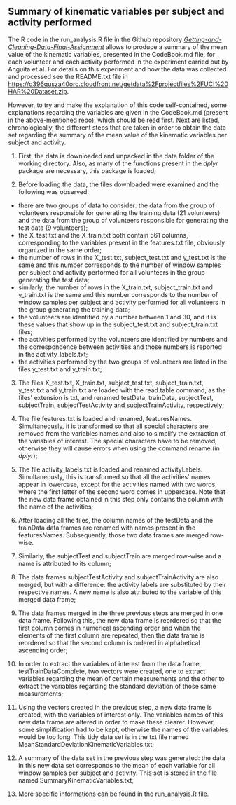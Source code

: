 ## Summary of kinematic variables per subject and activity performed

The R code in the run_analysis.R file in the Github repository
*[Getting-and-Cleaning-Data-Final-Assignment](https://github.com/tmngoncalves/Getting-and-Cleaning-Data-Final-Assignment)*
allows to produce a summary of the mean value of the kinematic variables, presented in the CodeBook.md file, for each volunteer and each activity performed in the 
experiment carried out by Anguita et al. For details on this experiment and how
the data was collected and processed see the README.txt file in
<https://d396qusza40orc.cloudfront.net/getdata%2Fprojectfiles%2FUCI%20HAR%20Dataset.zip>.
 
However, to try and make the explanation of this code self-contained, some 
explanations regarding the variables are given in the CodeBook.md (present in 
the above-mentioned repo), which should be read first. Next are listed, chronologically, the different steps that are taken in order to obtain the data 
set regarding the summary of the mean value of the kinematic variables per 
subject and activity. 

1. First, the data is downloaded and unpacked in the data folder of the working 
directory. Also, as many of the functions present in the *dplyr* package are 
necessary, this package is loaded;

2. Before loading the data, the files downloaded were examined and the following 
was observed: 
 * there are two groups of data to consider: the data from the group of 
 volunteers responsible for generating the training data (21 volunteers) and the 
 data from the group of volunteers responsible for generating the test data (9
 volunteers);
 * the X_test.txt and the X_train.txt both contain 561 columns, corresponding 
 to the variables present in the features.txt file, obviously organized in the 
 same order;
 * the number of rows in the X_test.txt, subject_test.txt and y_test.txt is the 
 same and this number corresponds to the number of window samples per subject 
 and activity performed for all volunteers in the group generating the test 
 data;
 * similarly, the number of rows in the X_train.txt, subject_train.txt and
 y_train.txt is the same and this number corresponds to the number of window 
 samples per subject and activity performed for all volunteers in the group
 generating the training data;
 * the volunteers are identified by a number between 1 and 30, and it is these
 values that show up in the subject_test.txt and subject_train.txt files;
 * the activities performed by the volunteers are identified by numbers and the
 correspondence between activities and those numbers is reported in the
 activity_labels.txt;
 * the activities performed by the two groups of volunteers are listed in the 
 files y_test.txt and y_train.txt;

3. The files X_test.txt, X_train.txt, subject_test.txt, subject_train.txt, y_test.txt and y_train.txt are loaded with the read.table command, as the files'
extension is txt, and renamed testData, trainData, subjectTest, subjectTrain, subjectTestActivity and subjectTrainActivity, respectively;

4. The file features.txt is loaded and renamed, featuresNames. Simultaneously, 
it is transformed so that all special characters are removed from the variables names and also to simplify the extraction of the variables of interest. The 
special characters have to be removed, otherwise they will cause errors when 
using the command rename (in *dplyr*);

5. The file activity_labels.txt is loaded and renamed activityLabels.  Simultaneously, this is transformed so that all the activities' names appear in lowercase, except for the activities named with two words, where the first 
letter of the second word comes in uppercase. Note that the new data frame 
obtained in this step only contains the column with the name of the activities;

6. After loading all the files, the column names of the testData and the 
trainData data frames are renamed with names present in the featuresNames. Subsequently, those two data frames are merged row-wise.

7. Similarly, the subjectTest and subjectTrain are merged row-wise and a name 
is attributed to its column;

8. The data frames subjectTestActivity and subjectTrainActivity are also merged, 
but with a difference: the activity labels are substituted by their respective 
names. A new name is also attributed to the variable of this merged data frame;

9. The data frames merged in the three previous steps are merged in one data 
frame. Following this, the new data frame is reordered so that the first column 
comes in numerical ascending order and when the elements of the first column are 
repeated, then the data frame is reordered so that the second column is ordered 
in alphabetical ascending order;

10. In order to extract the variables of interest from the data frame, testTrainDataComplete, two vectors were created, one to extract variables
regarding the mean of certain measurements and the other to extract the 
variables regarding the standard deviation of those same measurements;

11. Using the vectors created in the previous step, a new data frame is 
created, with the variables of interest only. The variables names of this new
data frame are altered in order to make these clearer. However, some 
simplification had to be kept, otherwise the names of the variables would be too long. This tidy data set is in the txt file named MeanStandardDeviationKinematicVariables.txt;

12. A summary of the data set in the previous step was generated: the data in 
this new data set corresponds to the mean of each variable for all window 
samples per subject and activity. This set is stored in the file named SummaryKinematicVariables.txt;

12. More specific informations can be found in the run_analysis.R file.






 
